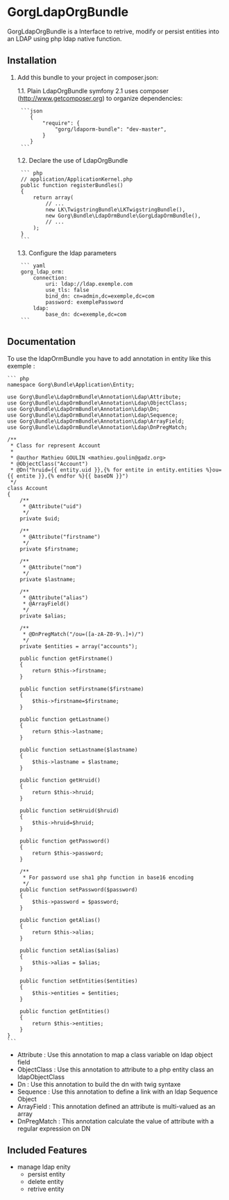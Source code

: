 GorgLdapOrgBundle
===================

GorgLdapOrgBundle is a Interface to retrive, modify or persist entities into an LDAP using php ldap native function.

Installation
------------

1. Add this bundle to your project in composer.json:

    1.1. Plain LdapOrgBundle
        symfony 2.1 uses composer (http://www.getcomposer.org) to organize dependencies:

        ```json
           {
               "require": {
                   "gorg/ldaporm-bundle": "dev-master",
               }
           }
        ```
    1.2. Declare the use of LdapOrgBundle
    
        ``` php
        // application/ApplicationKernel.php
        public function registerBundles()
        {
            return array(
                // ...
                new LK\TwigstringBundle\LKTwigstringBundle(),
                new Gorg\Bundle\LdapOrmBundle\GorgLdapOrmBundle(),
                // ...
            );
        }
        ```
	
    1.3. Configure the ldap parameters
    
        ``` yaml
        gorg_ldap_orm:
            connection:
                uri: ldap://ldap.exemple.com
                use_tls: false
                bind_dn: cn=admin,dc=exemple,dc=com
                password: exemplePassword
            ldap:
                base_dn: dc=exemple,dc=com
        ```

Documentation
-------------

To use the ldapOrmBundle you have to add annotation in entity like this exemple :

    ``` php
    namespace Gorg\Bundle\Application\Entity;

    use Gorg\Bundle\LdapOrmBundle\Annotation\Ldap\Attribute;
    use Gorg\Bundle\LdapOrmBundle\Annotation\Ldap\ObjectClass;
    use Gorg\Bundle\LdapOrmBundle\Annotation\Ldap\Dn;
    use Gorg\Bundle\LdapOrmBundle\Annotation\Ldap\Sequence;
    use Gorg\Bundle\LdapOrmBundle\Annotation\Ldap\ArrayField;
    use Gorg\Bundle\LdapOrmBundle\Annotation\Ldap\DnPregMatch;

    /**
     * Class for represent Account 
     * 
     * @author Mathieu GOULIN <mathieu.goulin@gadz.org>
     * @ObjectClass("Account")
     * @Dn("hruid={{ entity.uid }},{% for entite in entity.entities %}ou={{ entite }},{% endfor %}{{ baseDN }}")
     */
    class Account
    {
        /**
         * @Attribute("uid")
         */
        private $uid;

        /**
         * @Attribute("firstname")
         */
        private $firstname;

        /**
         * @Attribute("nom")
         */
        private $lastname;
        
        /**
         * @Attribute("alias")
         * @ArrayField()
         */
        private $alias;
        
        /**
         * @DnPregMatch("/ou=([a-zA-Z0-9\.]+)/")
         */
        private $entities = array("accounts");
	
        public function getFirstname()
        {
            return $this->firstname;
        }

        public function setFirstname($firstname)
        {
            $this->firstname=$firstname;
        }

        public function getLastname()
        {
            return $this->lastname;
        }
		
        public function setLastname($lastname)
        {
            $this->lastname = $lastname;
        }

        public function getHruid()
        {
            return $this->hruid;
        }

   		public function setHruid($hruid)
        {
            $this->hruid=$hruid;
        }

        public function getPassword()
        {
            return $this->password;
        }
		
        /**
		 * For password use sha1 php function in base16 encoding
		 */
		public function setPassword($password)
        {
            $this->password = $password;
        }
        
	    public function getAlias()
        {
            return $this->alias;
        }
        
		public function setAlias($alias)
        {
            $this->alias = $alias;
        }

        public function setEntities($entities)
        {
            $this->entities = $entities;
        }

        public function getEntities()
        {
            return $this->entities;
        }
    }
    ```

* Attribute : Use this annotation to map a class variable on ldap object field
* ObjectClass : Use this annotation to attribute to a php entity class an ldapObjectClass
* Dn : Use this annotation to build the dn with twig syntaxe
* Sequence : Use this annotation to define a link with an ldap Sequence Object
* ArrayField : This annotation defined an attribute is multi-valued as an array 
* DnPregMatch : This annotation calculate the value of attribute with a regular expression on DN
	
Included Features
-----------------

* manage ldap enity
  * persist entity
  * delete entity
  * retrive entity 
